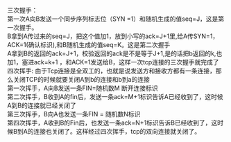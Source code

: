 三次握手：  
第一次A向B发送一个同步序列标志位（SYN =1）和随机生成的值seq=J，这是第一次握手。  
B拿到A传过来的seq=J，把这个值加1，放到小写的ack=J+1里,给A传SYN=1，ACK=1(确认标识),和B随机生成的值seq=K。这是第二次握手  
A拿到B的返回的ack=J+1，校验返回的ack是不是等于J+1,是的话把b返回的k,也加1，塞进ack=k+1 ，和ACK=1发送给B，这样一次tcp连接的三次握手就完成了  
四次挥手:
由于Tcp连接是全双工的，也就是说发送方和接收方都有一条连接，那么关闭TCP的时候就要关闭A到b的连接和b到a的连接  
第一次挥手，A向B发送一条FIN=随机数M 断开连接标识  
第二次挥手，B收到A的fin后，发送一条ack=M+1标识告诉A已经收到了，这时候A到B的连接就已经关闭了  
第三次挥手，B向A也发送一条FIN = 随机数N标识  
第四次挥手，A收到B的Fin后，也发送一条ack=N+1标识告诉B已经收到了，这时候B到A的连接也关闭了。这样经过四次挥手，tcp的双向连接就关闭了。
      